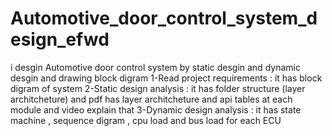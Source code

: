 # Automotive_door_control_system_design_efwd
i desgin Automotive door control system by static desgin and dynamic desgin and drawing block digram
  1-Read project requirements : it has block digram of system
  2-Static design analysis    : it has folder structure (layer architcheture) and pdf has layer architcheture and api tables at each module and video explain that
  3-Dynamic design analysis   : it has state machine , sequence digram , cpu load and bus load for each ECU
